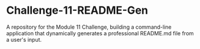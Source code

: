 # Challenge-11-README-Gen
A repository for the Module 11 Challenge, building a command-line application that dynamically generates a professional README.md file from a user's input.
